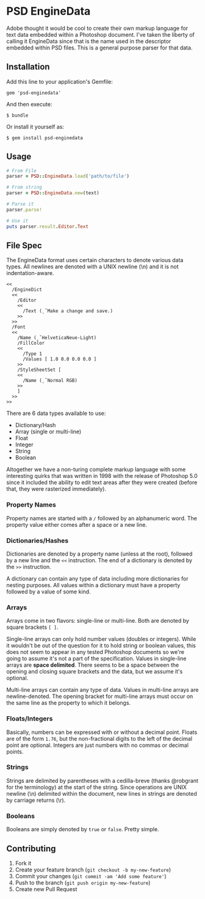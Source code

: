 # PSD EngineData

Adobe thought it would be cool to create their own markup language for text data embedded within a Photoshop document. I've taken the liberty of calling it EngineData since that is the name used in the descriptor embedded within PSD files. This is a general purpose parser for that data.

## Installation

Add this line to your application's Gemfile:

    gem 'psd-enginedata'

And then execute:

    $ bundle

Or install it yourself as:

    $ gem install psd-enginedata

## Usage

``` ruby
# From File
parser = PSD::EngineData.load('path/to/file')

# From string
parser = PSD::EngineData.new(text)

# Parse it
parser.parse!

# Use it
puts parser.result.Editor.Text
```

## File Spec

The EngineData format uses certain characters to denote various data types. All newlines are denoted with a UNIX newline (\n) and it is not indentation-aware.

```
<<
  /EngineDict
  <<
    /Editor
    <<
      /Text (˛ˇMake a change and save.)
    >>
  >>
  /Font
  <<
    /Name (˛ˇHelveticaNeue-Light)
    /FillColor
    <<
      /Type 1
      /Values [ 1.0 0.0 0.0 0.0 ]
    >>
    /StyleSheetSet [
    <<
      /Name (˛ˇNormal RGB)
    >>
    ]
  >>
>>
```

There are 6 data types available to use:

* Dictionary/Hash
* Array (single or multi-line)
* Float
* Integer
* String
* Boolean

Altogether we have a non-turing complete markup language with some interesting quirks that was written in 1998 with the release of Photoshop 5.0 since it included the ability to edit text areas after they were created (before that, they were rasterized immediately).

### Property Names

Property names are started with a `/` followed by an alphanumeric word. The property value either comes after a space or a new line.

### Dictionaries/Hashes

Dictionaries are denoted by a property name (unless at the root), followed by a new line and the `<<` instruction. The end of a dictionary is denoted by the `>>` instruction.

A dictionary can contain any type of data including more dictionaries for nesting purposes. All values within a dictionary must have a property followed by a value of some kind.

### Arrays

Arrays come in two flavors: single-line or multi-line. Both are denoted by square brackets `[ ]`.

Single-line arrays can only hold number values (doubles or integers). While it wouldn't be out of the question for it to hold string or boolean values, this does not seem to appear in any tested Photoshop documents so we're going to assume it's not a part of the specification. Values in single-line arrays are **space delimited**. There seems to be a space between the opening and closing square brackets and the data, but we assume it's optional.

Multi-line arrays can contain any type of data. Values in multi-line arrays are newline-denoted. The opening bracket for multi-line arrays must occur on the same line as the property to which it belongs.

### Floats/Integers

Basically, numbers can be expressed with or without a decimal point. Floats are of the form `1.76`, but the non-fractional digits to the left of the decimal point are optional. Integers are just numbers with no commas or decimal points.

### Strings

Strings are delimited by parentheses with a cedilla-breve (thanks @robgrant for the terminology) at the start of the string. Since operations are UNIX newline (\n) delimited within the document, new lines in strings are denoted by carriage returns (\r).

### Booleans

Booleans are simply denoted by `true` or `false`. Pretty simple.

## Contributing

1. Fork it
2. Create your feature branch (`git checkout -b my-new-feature`)
3. Commit your changes (`git commit -am 'Add some feature'`)
4. Push to the branch (`git push origin my-new-feature`)
5. Create new Pull Request
